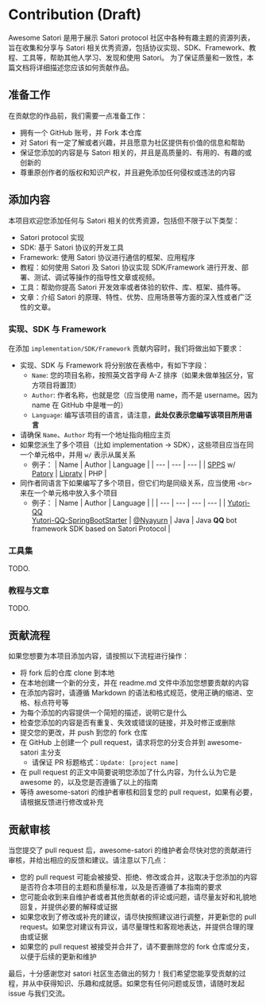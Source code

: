 # Contribution (Draft)

Awesome Satori 是用于展示 Satori protocol 社区中各种有趣主题的资源列表，旨在收集和分享与 Satori 相关优秀资源，包括协议实现、SDK、Framework、教程、工具等，帮助其他人学习、发现和使用 Satori。
为了保证质量和一致性，本篇文档将详细描述您应该如何贡献作品。

## 准备工作

在贡献您的作品前，我们需要一点准备工作：

- 拥有一个 GitHub 账号，并 Fork 本仓库
- 对 Satori 有一定了解或者兴趣，并且愿意为社区提供有价值的信息和帮助
- 保证您添加的内容是与 Satori 相关的，并且是高质量的、有用的、有趣的或创新的
- 尊重原创作者的版权和知识产权，并且避免添加任何侵权或违法的内容

## 添加内容

本项目欢迎您添加任何与 Satori 相关的优秀资源，包括但不限于以下类型：

- Satori protocol 实现
- SDK: 基于 Satori 协议的开发工具
- Framework: 使用 Satori 协议进行通信的框架、应用程序
- 教程：如何使用 Satori 及 Satori 协议实现 SDK/Framework 进行开发、部署、测试、调试等操作的指导性文章或视频。
- 工具：帮助你提高 Satori 开发效率或者体验的软件、库、框架、插件等。
- 文章：介绍 Satori 的原理、特性、优势、应用场景等方面的深入性或者广泛性的文章。

### 实现、SDK 与 Framework

在添加 `implementation/SDK/Framework` 贡献内容时，我们将做出如下要求：

- 实现、SDK 与 Framework 将分别放在表格中，有如下字段：
   - `Name`: 您的项目名称，按照英文首字母 A-Z 排序（如果未做单独区分，官方项目将置顶）
   - `Author`: 作者名称，也就是您（应当使用 name，而不是 username。因为 name 在 GitHub 中是唯一的）
   - `Language`: 编写该项目的语言，请注意，**此处仅表示您编写该项目所用语言**
- 请确保 `Name`、`Author` 均有一个地址指向相应主页
- 如果您派生了多个项目（比如 implementation -> SDK），这些项目应当在同一个单元格中，并用 `w/` 表示从属关系
   - 例子：
      | Name | Author | Language |
      | ---  | ---    | ---      |
      | [SPPS](https://github.com/im-patory/spps) w/ [Patory](https://github.com/im-patory/patory) | [Lipraty](https://github.com/Lipraty) | PHP |
- 同作者同语言下如果编写了多个项目，但它们均是同级关系，应当使用 `<br>` 来在一个单元格中放入多个项目
   - 例子：
      | Name | Author | Language |     |
      | ---  | ---    | ---      | --- |
      | [Yutori-QQ](https://github.com/Nyayurn/Yutori-QQ) <br>[Yutori-QQ-SpringBootStarter](https://github.com/Nyayurn/Yutori-QQ-SpringBootStarter) | [@Nyayurn](https://github.com/Nyayurn) | Java | Java **QQ** bot framework SDK based on Satori Protocol |

### 工具集

TODO.

### 教程与文章

TODO.

## 贡献流程

如果您想要为本项目添加内容，请按照以下流程进行操作：

- 将 fork 后的仓库 clone 到本地
- 在本地创建一个新的分支，并在 readme.md 文件中添加您想要贡献的内容
- 在添加内容时，请遵循 Markdown 的语法和格式规范，使用正确的缩进、空格、标点符号等
- 为每个添加的内容提供一个简短的描述，说明它是什么
- 检查您添加的内容是否有重复、失效或错误的链接，并及时修正或删除
- 提交您的更改，并 push 到您的 fork 仓库
- 在 GitHub 上创建一个 pull request，请求将您的分支合并到 awesome-satori 主分支
   - 请保证 PR 标题格式：`Update: [project name]`
- 在 pull request 的正文中简要说明您添加了什么内容，为什么认为它是 awesome 的，以及您是否遵循了以上的指南
- 等待 awesome-satori 的维护者审核和回复您的 pull request，如果有必要，请根据反馈进行修改或补充

## 贡献审核

当您提交了 pull request 后，awesome-satori 的维护者会尽快对您的贡献进行审核，并给出相应的反馈和建议。请注意以下几点：

- 您的 pull request 可能会被接受、拒绝、修改或合并，这取决于您添加的内容是否符合本项目的主题和质量标准，以及是否遵循了本指南的要求
- 您可能会收到来自维护者或者其他贡献者的评论或问题，请尽量友好和礼貌地回复，并提供必要的解释或证据
- 如果您收到了修改或补充的建议，请尽快按照建议进行调整，并更新您的 pull request。如果您对建议有异议，请尽量理性和客观地表达，并提供合理的理由或证据
- 如果您的 pull request 被接受并合并了，请不要删除您的 fork 仓库或分支，以便于后续的更新和维护

最后，十分感谢您对 satori 社区生态做出的努力！我们希望您能享受贡献的过程，并从中获得知识、乐趣和成就感。如果您有任何问题或反馈，请随时发起 issue 与我们交流。
